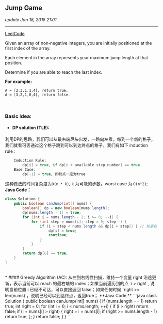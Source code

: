 ## Jump Game
_update Jan 18, 2018  21:01_

---
[LeetCode](https://leetcode.com/problems/jump-game/description/)

Given an array of non-negative integers, you are initially positioned at the first index of the array.

Each element in the array represents your maximum jump length at that position.

Determine if you are able to reach the last index.

**For example:**

    A = [2,3,1,1,4], return true.
    A = [3,2,1,0,4], return false.    
    
<br>

### Basic Idea:
*  #### DP solution (TLE):
利用DP的思路，我们可以从最右端尽头出发，一路向左看。每到一个新的格子，我们就看可否通过这个格子跳到可以到达终点的格子。我们有如下 induction rule：
```java
    Induction Rule:
        dp[i] = true, if dp[i + available step number] == true
    Base Case:
        dp[-1] = true, 即终点一定为true
```
这种做法的时间复杂度为`O(n * k)`, k 为可能的步数，worst case 为 `O(n^2)`;    
**Java Code：**  
```java
class Solution {
    public boolean canJump(int[] nums) {
        boolean[] dp = new boolean[nums.length];
        dp[nums.length - 1] = true;
        for (int i = nums.length - 2; i >= 0; --i) {
            for (int step = nums[i]; step > 0; step--) {
                if (i + step < nums.length && dp[i + step]) { // 如果在 i 格子所能走的步数范围内能走到 true 的格子，则表示能走到终点
                    dp[i] = true;
                    continue;
                }
            }
        }
        return dp[0] == true;
    }
}
```
<br>
* #### Greedy Algorithm (AC):
从左到右线性扫描，维持一个变量 right 沿途更新，表示当前可以 reach 的最右端的 index；如果当前遍历到的点 `i > right`, 说明当前位置 i 已经不可达，可以直接返回 false；如果任何时候 `right >= len(nums)`，说明已经可以到达终点，返回true；   
**Java Code:**  
```java
class Solution {
    public boolean canJump(int[] nums) {
        if (nums.length == 1) return true;
        int right = 0;
        for (int i = 0; i < nums.length; ++i) {
            if (i > right) return false;
            if (i + nums[i] > right) {
                right = i + nums[i];
                if (right >= nums.length - 1) return true;    
            };
        }
        return false;
    }
}
```












    
    